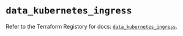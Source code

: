 # `data_kubernetes_ingress`

Refer to the Terraform Registory for docs: [`data_kubernetes_ingress`](https://registry.terraform.io/providers/hashicorp/kubernetes/2.21.0/docs/data-sources/ingress).
